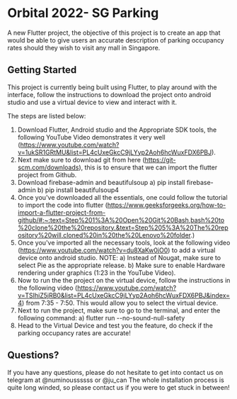 # Orbital 2022- SG Parking

A new Flutter project, the objective of this project is to create an app that would be able to give users an accurate description of parking occupancy rates
should they wish to visit any mall in Singapore.

## Getting Started

This project is currently being built using Flutter, to play around with the interface, follow the instructions to download the project onto android studio and use a virtual device to view and interact with it.

The steps are listed below:
1. Download Flutter, Android studio and the Appropriate SDK tools, the following YouTube Video demonstrates it very well (https://www.youtube.com/watch?v=1ukSR1GRtMU&list=PL4cUxeGkcC9jLYyp2Aoh6hcWuxFDX6PBJ).
2. Next make sure to download git from here (https://git-scm.com/downloads), this is to ensure that we can import the flutter project from Github.
3. Download firebase-admin and beautifulsoup
        a) pip install firebase-admin
        b) pip install beautifulsoup4
4. Once you've downloaded all the essentials, one could follow the tutorial to import the code into flutter (https://www.geeksforgeeks.org/how-to-import-a-flutter-project-from-github/#:~:text=Step%201%3A%20Open%20Git%20Bash,bash%20to%20clone%20the%20repository.&text=Step%205%3A%20The%20repository%20will,cloned%20in%20the%20Lenovo%20folder.)
5. Once you've imported all the necessary tools, look at the following video (https://www.youtube.com/watch?v=du8XaKw0jO0) to add a virtual device onto android studio. NOTE:
          a) Instead of Nougat, make sure to select Pie as the appropriate release.
          b) Make sure to enable Hardware rendering under graphics (1:23 in the YouTube Video).
6. Now to run the the project on the virtual device, follow the instructions in the following video (https://www.youtube.com/watch?v=TSIhiZ5jRB0&list=PL4cUxeGkcC9jLYyp2Aoh6hcWuxFDX6PBJ&index=4) from 7:35 - 7:50. This would allow you to select the virtual device.
7. Next to run the project, make sure to go to the terminal, and enter the following command:
        a) flutter run --no-sound-null-safety
8. Head to the Virtual Device and test you the feature, do check if the parking occupancy rates are accurate!

## Questions?
If you have any questions, please do not hesitate to get into contact us on telegram at @numinoussssss or @ju_can
The whole installation process is quite long winded, so please contact us if you were to get stuck in between!
